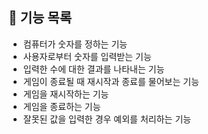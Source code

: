 ## 🔨 기능 목록

- 컴퓨터가 숫자를 정하는 기능
- 사용자로부터 숫자를 입력받는 기능
- 입력한 수에 대한 결과를 나타내는 기능
- 게임이 종료될 때 재시작과 종료를 물어보는 기능
- 게임을 재시작하는 기능
- 게임을 종료하는 기능
- 잘못된 값을 입력한 경우 예외를 처리하는 기능
